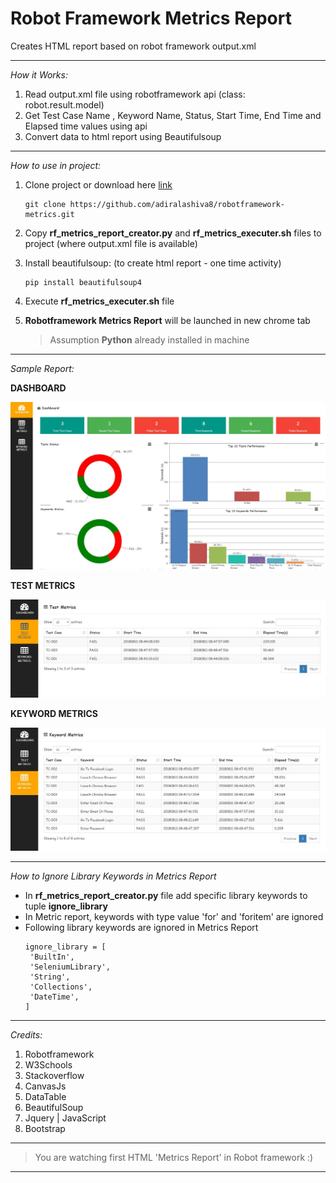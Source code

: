 # Robot Framework Metrics Report

Creates HTML report based on robot framework output.xml

---

*How it Works:*

1. Read output.xml file using robotframework api (class: robot.result.model)
2. Get Test Case Name , Keyword Name, Status, Start Time, End Time and Elapsed time values using api
3. Convert data to html report using Beautifulsoup

---

*How to use in project:*

1. Clone project or download here [link](https://github.com/adiralashiva8/robotframework-metrics/archive/master.zip)
    ```
    git clone https://github.com/adiralashiva8/robotframework-metrics.git
    ```
2. Copy __rf_metrics_report_creator.py__ and __rf_metrics_executer.sh__ files to project (where output.xml file is available)
3. Install beautifulsoup: (to create html report - one time activity)
    ```
    pip install beautifulsoup4
    ```
4. Execute __rf_metrics_executer.sh__ file
5. __Robotframework Metrics Report__ will be launched in new chrome tab

    > Assumption __Python__ already installed in machine

---

 *Sample Report:*

 __DASHBOARD__

![Screenshot](Dashboard.JPG)

  __TEST METRICS__

 ![Screenshot](Test.JPG)
 
 __KEYWORD METRICS__

 ![Screenshot](Keyword.JPG)

---

*How to Ignore Library Keywords in Metrics Report*
 - In __rf_metrics_report_creator.py__ file add specific library keywords to tuple __ignore_library__
 - In Metric report, keywords with type value 'for' and 'foritem' are ignored
 - Following library keywords are ignored in Metrics Report
    ```
    ignore_library = [
     'BuiltIn',
     'SeleniumLibrary',
     'String',
     'Collections',
     'DateTime',
    ] 
    ```

---

*Credits:*

1. Robotframework
2. W3Schools
3. Stackoverflow
4. CanvasJs
5. DataTable
6. BeautifulSoup
7. Jquery | JavaScript
8. Bootstrap

---

> You are watching first HTML 'Metrics Report' in Robot framework :)

---
